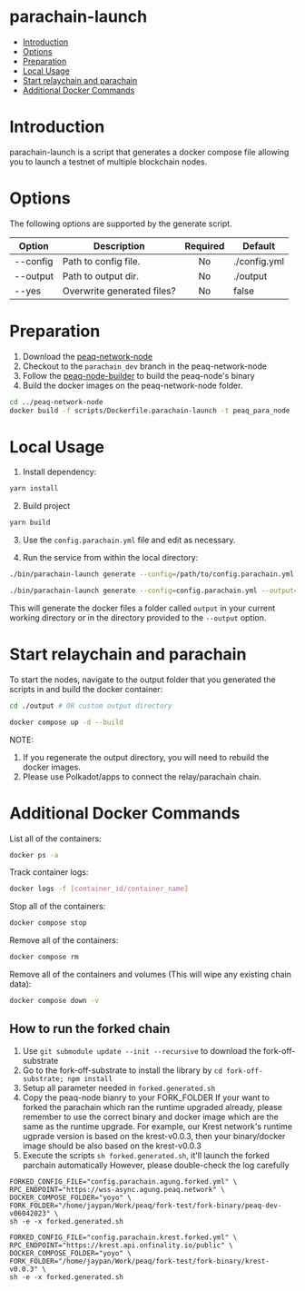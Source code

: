 # parachain-launch

- [Introduction](#introduction)
- [Options](#options)
- [Preparation](#preparation)
- [Local Usage](#local-usage)
- [Start relaychain and parachain](#start-relaychain-and-parachain)
- [Additional Docker Commands](#additional-docker-commands)

# Introduction

parachain-launch is a script that generates a docker compose file allowing you to launch a testnet of multiple blockchain nodes.

# Options

The following options are supported by the generate script.

| Option        | Description                |Required            | Default      |
| ------------- |----------------------------|:------------------:|--------------|
| --config      | Path to config file.       | No                 | ./config.yml |
| --output      | Path to output dir.        | No                 | ./output     |
| --yes         | Overwrite generated files? | No                 | false        |

# Preparation

1. Download the [peaq-network-node](https://github.com/peaqnetwork/peaq-network-node)
2. Checkout to the `parachain_dev` branch in the peaq-network-node
3. Follow the [peaq-node-builder](https://github.com/peaqnetwork/peaq-node-builder) to build the peaq-node's binary
4. Build the docker images on the peaq-network-node folder.
```sh
cd ../peaq-network-node
docker build -f scripts/Dockerfile.parachain-launch -t peaq_para_node .
```

# Local Usage

1. Install dependency:

```sh
yarn install
```

2. Build project

```sh
yarn build
```

3. Use the `config.parachain.yml` file and edit as necessary.

4. Run the service from within the local directory:

```sh
./bin/parachain-launch generate --config=/path/to/config.parachain.yml [--yes] [--output=/path/to/output]
```

```sh
./bin/parachain-launch generate --config=config.parachain.yml --output=yoyo
```

This will generate the docker files a folder called `output` in your current working directory or in the directory provided to the `--output` option.

# Start relaychain and parachain

To start the nodes, navigate to the output folder that you generated the scripts in and build the docker container:

```sh
cd ./output # OR custom output directory

docker compose up -d --build
```

NOTE:

1. If you regenerate the output directory, you will need to rebuild the docker images.
2. Please use Polkadot/apps to connect the relay/parachain chain.

# Additional Docker Commands

List all of the containers:

```sh
docker ps -a
```

Track container logs:

```sh
docker logs -f [container_id/container_name]
```

Stop all of the containers:

```sh
docker compose stop
```

Remove all of the containers:

```sh
docker compose rm
```

Remove all of the containers and volumes (This will wipe any existing chain data):

```sh
docker compose down -v
```

## How to run the forked chain
1. Use `git submodule update --init --recursive` to download the fork-off-substrate
2. Go to the fork-off-substrate to install the library by `cd fork-off-substrate; npm install`
3. Setup all parameter needed in `forked.generated.sh`
4. Copy the peaq-node bianry to your FORK_FOLDER
If your want to forked the parachain which ran the runtime upgraded already, please remember to use the correct binary
and docker image which are the same as the runtime upgrade.
For example, our Krest network's runtime ugprade version is based on the krest-v0.0.3, then your binary/docker image
should be also based on the krest-v0.0.3
5. Execute the scripts `sh forked.generated.sh`, it'll launch the forked parchain automatically
However, please double-check the log carefully
```
FORKED_CONFIG_FILE="config.parachain.agung.forked.yml" \
RPC_ENDPOINT="https://wss-async.agung.peaq.network" \
DOCKER_COMPOSE_FOLDER="yoyo" \
FORK_FOLDER="/home/jaypan/Work/peaq/fork-test/fork-binary/peaq-dev-v06042023" \
sh -e -x forked.generated.sh

FORKED_CONFIG_FILE="config.parachain.krest.forked.yml" \
RPC_ENDPOINT="https://krest.api.onfinality.io/public" \
DOCKER_COMPOSE_FOLDER="yoyo" \
FORK_FOLDER="/home/jaypan/Work/peaq/fork-test/fork-binary/krest-v0.0.3" \
sh -e -x forked.generated.sh
```
